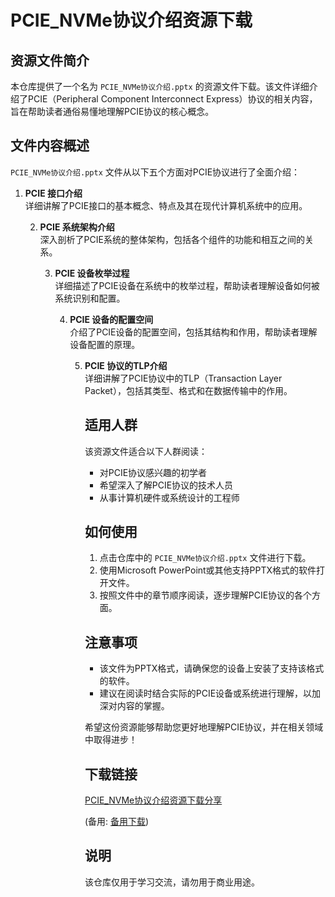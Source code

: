 # PCIE_NVMe协议介绍资源下载

## 资源文件简介

本仓库提供了一个名为 `PCIE_NVMe协议介绍.pptx` 的资源文件下载。该文件详细介绍了PCIE（Peripheral Component Interconnect Express）协议的相关内容，旨在帮助读者通俗易懂地理解PCIE协议的核心概念。

## 文件内容概述

`PCIE_NVMe协议介绍.pptx` 文件从以下五个方面对PCIE协议进行了全面介绍：

1. **PCIE 接口介绍**  
   详细讲解了PCIE接口的基本概念、特点及其在现代计算机系统中的应用。

   2. **PCIE 系统架构介绍**  
      深入剖析了PCIE系统的整体架构，包括各个组件的功能和相互之间的关系。

      3. **PCIE 设备枚举过程**  
         详细描述了PCIE设备在系统中的枚举过程，帮助读者理解设备如何被系统识别和配置。

         4. **PCIE 设备的配置空间**  
            介绍了PCIE设备的配置空间，包括其结构和作用，帮助读者理解设备配置的原理。

            5. **PCIE 协议的TLP介绍**  
               详细讲解了PCIE协议中的TLP（Transaction Layer Packet），包括其类型、格式和在数据传输中的作用。

               ## 适用人群

               该资源文件适合以下人群阅读：

               - 对PCIE协议感兴趣的初学者
               - 希望深入了解PCIE协议的技术人员
               - 从事计算机硬件或系统设计的工程师

               ## 如何使用

               1. 点击仓库中的 `PCIE_NVMe协议介绍.pptx` 文件进行下载。
               2. 使用Microsoft PowerPoint或其他支持PPTX格式的软件打开文件。
               3. 按照文件中的章节顺序阅读，逐步理解PCIE协议的各个方面。

               ## 注意事项

               - 该文件为PPTX格式，请确保您的设备上安装了支持该格式的软件。
               - 建议在阅读时结合实际的PCIE设备或系统进行理解，以加深对内容的掌握。

               希望这份资源能够帮助您更好地理解PCIE协议，并在相关领域中取得进步！

               ## 下载链接
               [PCIE_NVMe协议介绍资源下载分享](https://pan.quark.cn/s/93cea09bb373) 

               (备用: [备用下载](https://pan.baidu.com/s/1kuNIRkPJf4ywFtMYjxnxAg?pwd=d3xz))

               ## 说明

               该仓库仅用于学习交流，请勿用于商业用途。
